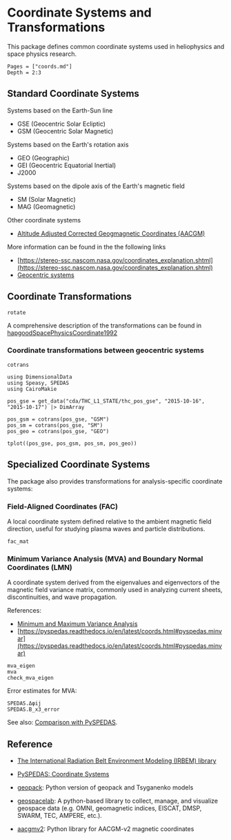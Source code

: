 # Coordinate Systems and Transformations

This package defines common coordinate systems used in heliophysics and space physics research.

```@contents
Pages = ["coords.md"]
Depth = 2:3
```

## Standard Coordinate Systems

Systems based on the Earth-Sun line

* GSE (Geocentric Solar Ecliptic)
* GSM (Geocentric Solar Magnetic)

Systems based on the Earth's rotation axis

* GEO (Geographic)
* GEI (Geocentric Equatorial Inertial)
* J2000

Systems based on the dipole axis of the Earth's magnetic field

* SM (Solar Magnetic)
* MAG (Geomagnetic)

Other coordinate systems

- [Altitude Adjusted Corrected Geogmagnetic Coordinates (AACGM)](https://superdarn.thayer.dartmouth.edu/aacgm.html)


More information can be found in the the following links

- [https://stereo-ssc.nascom.nasa.gov/coordinates_explanation.shtml](https://stereo-ssc.nascom.nasa.gov/coordinates_explanation.shtml)
- [Geocentric systems](https://www.mssl.ucl.ac.uk/grid/iau/extra/local_copy/SP_coords/geo_sys.htm)


## Coordinate Transformations

```@docs; canonical=false
rotate
```

A comprehensive description of the transformations can be found in [hapgoodSpacePhysicsCoordinate1992](@citet)

### Coordinate transformations between geocentric systems

```@docs; canonical=false
cotrans
```

```@example coords
using DimensionalData
using Speasy, SPEDAS
using CairoMakie

pos_gse = get_data("cda/THC_L1_STATE/thc_pos_gse", "2015-10-16", "2015-10-17") |> DimArray

pos_gsm = cotrans(pos_gse, "GSM")
pos_sm = cotrans(pos_gse, "SM")
pos_geo = cotrans(pos_gse, "GEO")

tplot((pos_gse, pos_gsm, pos_sm, pos_geo))
```

## Specialized Coordinate Systems

The package also provides transformations for analysis-specific coordinate systems:

### Field-Aligned Coordinates (FAC)

A local coordinate system defined relative to the ambient magnetic field direction, useful for studying plasma waves and particle distributions.

```@docs; canonical=false
fac_mat
```

### Minimum Variance Analysis (MVA) and Boundary Normal Coordinates (LMN)

A coordinate system derived from the eigenvalues and eigenvectors of the magnetic field variance matrix, commonly used in analyzing current sheets, discontinuities, and wave propagation.

References:

- [Minimum and Maximum Variance Analysis](https://ui.adsabs.harvard.edu/abs/1998ISSIR...1..185S)
- [https://pyspedas.readthedocs.io/en/latest/coords.html#pyspedas.minvar](https://pyspedas.readthedocs.io/en/latest/coords.html#pyspedas.minvar)

```@docs; canonical=false
mva_eigen
mva
check_mva_eigen
```

Error estimates for MVA:

```@docs; canonical=false
SPEDAS.Δφij
SPEDAS.B_x3_error
```

See also: [Comparison with PySPEDAS](../validation/pyspedas.md#minimum-variance-analysis).

## Reference

- [The International Radiation Belt Environment Modeling (IRBEM) library](https://prbem.github.io/IRBEM/)


- [PySPEDAS: Coordinate Systems](https://pyspedas.readthedocs.io/en/latest/coords.html)
- [geopack](https://github.com/tsssss/geopack): Python version of geopack and Tsyganenko models
- [geospacelab](https://github.com/JouleCai/geospacelab): A python-based library to collect, manage, and visualize geospace data (e.g. OMNI, geomagnetic indices, EISCAT, DMSP, SWARM, TEC, AMPERE, etc.).
- [aacgmv2](https://github.com/aburrell/aacgmv2): Python library for AACGM-v2 magnetic coordinates
